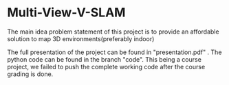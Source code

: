 # Multi-View-V-SLAM
The main idea problem statement of this project is to provide an affordable solution to map 3D environments(preferably indoor)

The full presentation of the project can be found in "presentation.pdf" .
The python code can be found in the branch "code". This being a course project, we failed to push the complete working code after
  the course grading is done. 

